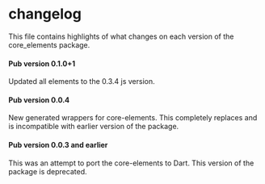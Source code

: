 # changelog

This file contains highlights of what changes on each version of the
core_elements package.

#### Pub version 0.1.0+1

Updated all elements to the 0.3.4 js version.

#### Pub version 0.0.4

New generated wrappers for core-elements. This completely replaces and is
incompatible with earlier version of the package.

#### Pub version 0.0.3 and earlier

This was an attempt to port the core-elements to Dart. This version of the
package is deprecated.
